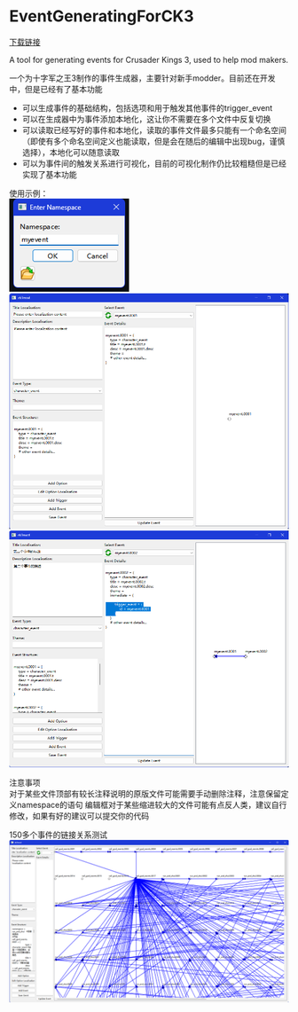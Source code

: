 # EventGeneratingForCK3  
[下载链接](https://github.com/Frostbite-time/EventGeneratingForCK3/releases/tag/1.0.0)
  
  
A tool for generating events for Crusader Kings 3, used to help mod makers.

一个为十字军之王3制作的事件生成器，主要针对新手modder。目前还在开发中，但是已经有了基本功能  
  - 可以生成事件的基础结构，包括选项和用于触发其他事件的trigger_event  
  - 可以在生成器中为事件添加本地化，这让你不需要在多个文件中反复切换  
  - 可以读取已经写好的事件和本地化，读取的事件文件最多只能有一个命名空间（即使有多个命名空间定义也能读取，但是会在随后的编辑中出现bug，谨慎选择），本地化可以随意读取  
  - 可以为事件间的触发关系进行可视化，目前的可视化制作仍比较粗糙但是已经实现了基本功能  


  
使用示例：  
![](https://raw.githubusercontent.com/Frostbite-time/EventGeneratingForCK3/main/img-storage/example.png?raw=true)
![](https://github.com/Frostbite-time/EventGeneratingForCK3/blob/main/img-storage/example5.png?raw=true)  
![](https://github.com/Frostbite-time/EventGeneratingForCK3/blob/main/img-storage/example4.png?raw=true)  

注意事项  
 对于某些文件顶部有较长注释说明的原版文件可能需要手动删除注释，注意保留定义namespace的语句
 编辑框对于某些缩进较大的文件可能有点反人类，建议自行修改，如果有好的建议可以提交你的代码  


150多个事件的链接关系测试
![](https://github.com/Frostbite-time/EventGeneratingForCK3/blob/main/img-storage/test.png?raw=true)



